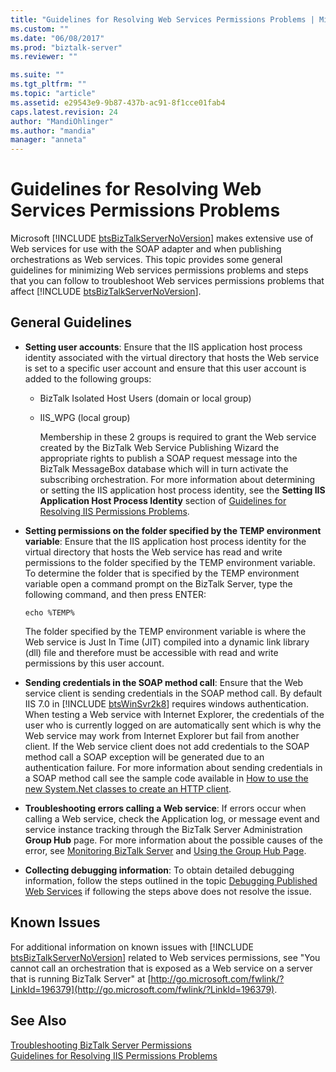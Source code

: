 ```yaml
---
title: "Guidelines for Resolving Web Services Permissions Problems | Microsoft Docs"
ms.custom: ""
ms.date: "06/08/2017"
ms.prod: "biztalk-server"
ms.reviewer: ""

ms.suite: ""
ms.tgt_pltfrm: ""
ms.topic: "article"
ms.assetid: e29543e9-9b87-437b-ac91-8f1cce01fab4
caps.latest.revision: 24
author: "MandiOhlinger"
ms.author: "mandia"
manager: "anneta"
---
```

# Guidelines for Resolving Web Services Permissions Problems
Microsoft [!INCLUDE [btsBizTalkServerNoVersion](../includes/btsbiztalkservernoversion-md.md)] makes extensive use of Web services for use with the SOAP adapter and when publishing orchestrations as Web services. This topic provides some general guidelines for minimizing Web services permissions problems and steps that you can follow to troubleshoot Web services permissions problems that affect [!INCLUDE [btsBizTalkServerNoVersion](../includes/btsbiztalkservernoversion-md.md)].  
  
## General Guidelines  
  
- **Setting user accounts**: Ensure that the IIS application host process identity associated with the virtual directory that hosts the Web service is set to a specific user account and ensure that this user account is added to the following groups:  
  
  - BizTalk Isolated Host Users (domain or local group)  
  
  - IIS_WPG (local group)  
  
    Membership in these 2 groups is required to grant the Web service created by the BizTalk Web Service Publishing Wizard the appropriate rights to publish a SOAP request message into the BizTalk MessageBox database which will in turn activate the subscribing orchestration. For more information about determining or setting the IIS application host process identity, see the **Setting IIS Application Host Process Identity** section of [Guidelines for Resolving IIS Permissions Problems](../core/guidelines-for-resolving-iis-permissions-problems.md).  
  
- **Setting permissions on the folder specified by the TEMP environment variable**: Ensure that the IIS application host process identity for the virtual directory that hosts the Web service has read and write permissions to the folder specified by the TEMP environment variable. To determine the folder that is specified by the TEMP environment variable open a command prompt on the BizTalk Server, type the following command, and then press ENTER:  
  
  ```  
  echo %TEMP%  
  ```  
  
   The folder specified by the TEMP environment variable is where the Web service is Just In Time (JIT) compiled into a dynamic link library (dll) file and therefore must be accessible with read and write permissions by this user account.  
  
- <strong>Sending credentials in the SOAP method call</strong>: Ensure that the Web service client is sending credentials in the SOAP method call. By default IIS 7.0 in [!INCLUDE [btsWinSvr2k8](../includes/btswinsvr2k8-md.md)] requires windows authentication. When testing a Web service with Internet Explorer, the credentials of the user who is currently logged on are automatically sent which is why the Web service may work from Internet Explorer but fail from another client. If the Web service client does not add credentials to the SOAP method call a SOAP exception will be generated due to an authentication failure. For more information about sending credentials in a SOAP method call see the sample code available in [How to use the new System.Net classes to create an HTTP client](http://support.microsoft.com/kb/303436).  
  
- **Troubleshooting errors calling a Web service**: If errors occur when calling a Web service, check the Application log, or message event and service instance tracking through the BizTalk Server Administration **Group Hub** page. For more information about the possible causes of the error, see [Monitoring BizTalk Server](../core/monitoring-biztalk-server.md) and [Using the Group Hub Page](../core/using-the-group-hub-page.md).  
  
- **Collecting debugging information**: To obtain detailed debugging information, follow the steps outlined in the topic [Debugging Published Web Services](../core/debugging-published-web-services.md) if following the steps above does not resolve the issue.  
  
## Known Issues  
 For additional information on known issues with [!INCLUDE [btsBizTalkServerNoVersion](../includes/btsbiztalkservernoversion-md.md)] related to Web services permissions, see "You cannot call an orchestration that is exposed as a Web service on a server that is running BizTalk Server" at [http://go.microsoft.com/fwlink/?LinkId=196379](http://go.microsoft.com/fwlink/?LinkId=196379).  
  
## See Also  
 [Troubleshooting BizTalk Server Permissions](../core/troubleshooting-biztalk-server-permissions.md)   
 [Guidelines for Resolving IIS Permissions Problems](../core/guidelines-for-resolving-iis-permissions-problems.md)